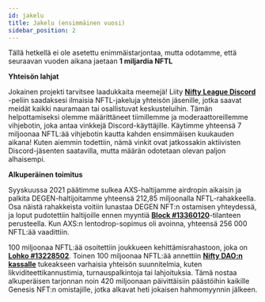 ```yaml
---
id: jakelu
title: Jakelu (ensimmäinen vuosi)
sidebar_position: 2
---
```


Tällä hetkellä ei ole asetettu enimmäistarjontaa, mutta odotamme, että seuraavan vuoden aikana jaetaan **1 miljardia NFTL**

**Yhteisön lahjat**

Jokainen projekti tarvitsee laadukkaita meemejä! Liity **[Nifty League Discord](https://discord.gg/niftyleague)** -peliin saadaksesi ilmaisia NFTL-jakeluja yhteisön jäsenille, jotka saavat meidät kaikki nauramaan tai osallistuvat keskusteluihin. Tämän helpottamiseksi olemme määrittäneet tiimillemme ja moderaattoreillemme vihjebotin, joka antaa vinkkejä Discord-käyttäjille. Käytimme yhteensä 7 miljoonaa NFTL:ää vihjebotin kautta kahden ensimmäisen kuukauden aikana! Kuten aiemmin todettiin, nämä vinkit ovat jatkossakin aktiivisten Discord-jäsenten saatavilla, mutta määrän odotetaan olevan paljon alhaisempi.

**Alkuperäinen toimitus**

Syyskuussa 2021 päätimme sulkea AXS-haltijamme airdropin aikaisin ja palkita DEGEN-haltijoitamme yhteensä 212,85 miljoonalla NFTL-rahakkeella. Osa näistä rahakkeista voitiin lunastaa DEGEN NFT:n ostamisen yhteydessä, ja loput pudotettiin haltijoille ennen myyntiä **[Block #13360120](https://etherscan.io/block/13360120)**-tilanteen perusteella. Kun AXS:n lentodrop-sopimus oli avoinna, yhteensä 256 000 NFTL:ää vaadittiin.

100 miljoonaa NFTL:ää osoitettiin joukkueen kehittämisrahastoon, joka on **[Lohko #13228502](https://etherscan.io/tx/0x3649b00464903b78608f8de9308aec339ecd7446f1dc2de26a9913d2d5468ecf)**. Toinen 100 miljoonaa NFTL:ää annettiin **[Nifty DAO:n kassalle](https://etherscan.io/address/0xd06ae6fb7eade890f3e295d69a6679380c9456c1)** tukeakseen varhaisia yhteisön suunnitelmia, kuten likviditeettikannustimia, turnauspalkintoja tai lahjoituksia. Tämä nostaa alkuperäisen tarjonnan noin 420 miljoonaan päivittäisiin päästöihin kaikille Genesis NFT:n omistajille, jotka alkavat heti jokaisen hahmomyynnin jälkeen.
